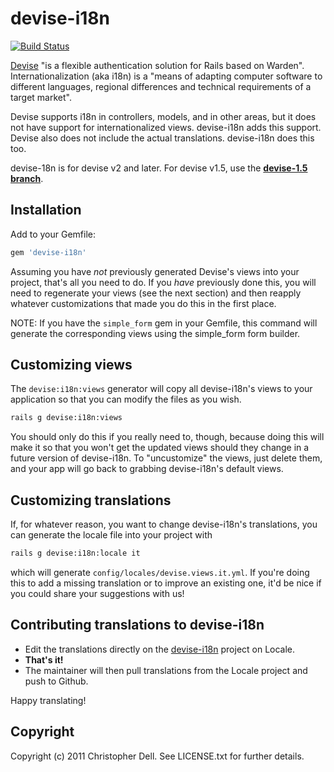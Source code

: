 # devise-i18n

[![Build Status](https://secure.travis-ci.org/tigrish/devise-i18n.png)](http://travis-ci.org/tigrish/devise-i18n)

[Devise](https://github.com/plataformatec/devise) "is a flexible authentication solution for Rails based on Warden". Internationalization (aka i18n) is a "means of adapting computer software to different languages, regional differences and technical requirements of a target market".

Devise supports i18n in controllers, models, and in other areas, but it does not have support for internationalized views. devise-i18n adds this support. Devise also does not include the actual translations. devise-i18n does this too.

devise-18n is for devise v2 and later. For devise v1.5, use the **[devise-1.5 branch](https://github.com/tigrish/devise-i18n/tree/devise-1.5)**.


## Installation

Add to your Gemfile:
```ruby
gem 'devise-i18n'
```

Assuming you have _not_ previously generated Devise's views into your project, that's all you need to do. If you _have_ previously done this, you will need to regenerate your views (see the next section) and then reapply whatever customizations that made you do this in the first place.

NOTE: If you have the ```simple_form``` gem in your Gemfile, this command will generate the corresponding views using the simple_form form builder.

## Customizing views

The `devise:i18n:views` generator will copy all devise-i18n's views to your application so that you can modify the files as you wish.

``` sh
rails g devise:i18n:views
```
You should only do this if you really need to, though, because doing this will make it so that you won't get the updated views should they change in a future version of devise-i18n. To "uncustomize" the views, just delete them, and your app will go back to grabbing devise-i18n's default views.


## Customizing translations

If, for whatever reason, you want to change devise-i18n's translations, you can generate the locale file into your project with 
``` sh
rails g devise:i18n:locale it
```

which will generate `config/locales/devise.views.it.yml`. If you're doing this to add a missing translation or to improve an existing one, it'd be nice if you could share your suggestions with us!


## Contributing translations to devise-i18n

- Edit the translations directly on the [devise-i18n](http://www.localeapp.com/projects/377) project on Locale.
- **That's it!**
- The maintainer will then pull translations from the Locale project and push to Github.

Happy translating!

## Copyright

Copyright (c) 2011 Christopher Dell. See LICENSE.txt for
further details.
